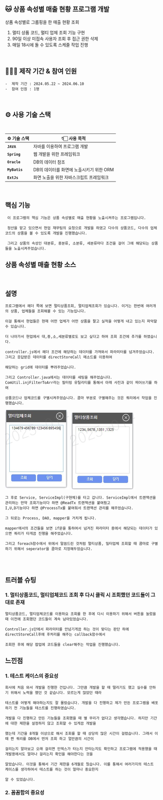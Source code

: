 ## 🐱 상품 속성별 매출 현황 프로그램 개발

상품 속성별로 그룹핑을 한 매출 현황 조회
1) 멀티 상품 코드, 멀티 업체 조회 기능 구현
2) 90일 이상 미접속 사용자 조회 후 접근 권한 삭제 
3) 매일 18시에 돌 수 있도록 스케줄 작업 진행

<br>

## 🧑‍🤝‍🧑 제작 기간 & 참여 인원

  	-  제작 기간 : 2024.05.22 ~ 2024.06.10
  	-  참여 인원 : 1명
<br>

## ⚙️ 사용 기술 스택

<br>

| ⚙️ 기술 스택 | 👇🏻 사용 목적 |
|--|--|
| **`JAVA`** | 자바를 이용하여 프로그램 개발 |
| **`Spring`** | 웹 개발을 위한 프레임워크 |      
| **`Oracle`** | DB의 데이터 참조 |
| **`MyBatis`** | DB의 데이터를 화면에 노출시키기 위한 ORM |
| **`ExtJs`** | 화면 노출을 위한 자바스크립트 프레임워크 |


<br>

## 핵심 기능
	 이 프로그램의 핵심 기능은 상품 속성별로 매출 현황을 노출시켜주는 프로그램입니다.
  
 	 정산을 맡고 있으면서 현업 재무팀의 요청으로 개발을 하였고 다수의 상품코드, 다수의 업체코드의 상품을 볼 수 있도록 개발을 진행했습니다.
   
   	 그리고 상품의 속성인 대분류, 중분류, 소분류, 세분류마다 조건을 걸어 그에 해당되는 상품들을 노출시켜주었습니다.
   	  
## <b>상품 속성별 매출 현황 소스</b>
<br>

## 설명
	프로그램에서 헤더 쪽에 보면 멀티상품조회, 멀티업체조회가 있습니다. 이거는 한번에 여러개의 상품, 업체들을 조회해볼 수 있는 기능입니다.
 
 	이걸 통해서 현업들은 현재 어떤 업체가 어떤 상품을 팔고 실적을 어떻게 내고 있는지 파악할 수 있습니다.
  
	더 나아가서 현업에서 대,중,소,세분류별로도 보고 싶다고 하여 조회 조건에 추가를 하였습니다.

 	controller.js에서 헤더 조건에 해당하는 데이터를 가져와서 파라미터를 넘겨주었습니다. 그리고 응답받은 데이터를 directStoreCall 메소드를 이용하여 
  
  	해당하는 grid에 데이터를 뿌려주었습니다. 
   
	그리고 Controller.java에서는 데이터를 세팅을 해주었습니다. ComUtil.injFilterToArr라는 필터링 유틸리티를 통해서 아래 사진과 같이 띄어쓰기를 하여
 
 	상품코드나 업체코드를 구별시켜주었습니다. 콤마 부분로 구별해주는 것은 쿼리에서 작업을 진행했습니다.
<img src="https://github.com/jsjang96/images/blob/5d452e8e9f6e5944b917fb27b5d8906d651eb1cd/multientpretrieve.png"/>
<img src="https://github.com/jsjang96/images/blob/5d452e8e9f6e5944b917fb27b5d8906d651eb1cd/multigoodsproperties.png"/>

 	그 후로 Service, ServiceImpl(구현체)를 타고 갑니다. ServiceImpl에서 트랜잭션을 관리하는 만약 조회기능이다 하면 @ReadTx 트랜잭션을 붙여줬고
  	I,U,D기능이다 하면 @ProcessTx를 붙여줘서 트랜잭션 관리를 해주었습니다.

   	그 뒤로는 Process, DAO, mapper을 거치게 됩니다.
    
    mapper에서의 조건들을 보면 if문을 통하여서 넘겨진 파라미터 중에서 해당되는 데이터가 있으면 쿼리가 타게끔 진행을 해주었습니다.
     
    그리고 foreach함수에서 위에서 말씀드린 것처럼 멀티상품, 밀터업체 조회할 때 콤마로 구별하기 위해서 seperator을 콤마로 지정해두었습니다.
<br>
<br>

## 트러블 슈팅

### 1. 멀티상품코드, 멀티업체코드 조회 후 다시 클릭 시 조회했던 코드들이 그대로 존재
	멀티상품코드, 멀티업체코드를 이용하요 조회를 한 후에 다시 이용하기 위해서 버튼을 눌렀을 때 이전에 조회했던 코드들이 계속 남아있었습니다.
 
 	Controller.js단에서 파라미터를 안넘기게끔 하는 것이 맞다는 판단 하에 directStoreCall후에 후처리를 해주는 callback함수에서

  	조회한 후에 해당 팝업에 코드들을 clear해주는 작업을 진행했습니다.


## 느낀점

### 1. 테스트 케이스의 중요성
	회사에 처음 와서 개발을 진행한 건입니다. 그만큼 개발을 할 때 떨리기도 했고 실수를 안하기 위해서 노력을 했던 것 같습니다. 모르는게 많았던 때라
 
 	테스트를 어떻게 해야하는지도 잘 몰랐습니다. 개발을 다 진행하고 제가 만든 프로그램을 배포하기 전 기능들을 테스트를 진행하였습니다. 

  	개발을 다 진행하고 만든 기능들을 조회했을 때 별 무리가 없다고 생각했습니다. 하지만 기간에 대한 제한을 설정하지 않고 조회할 수 있게끔 개발을

    했는데 기간을 8개월 이상으로 해서 조회를 할 때 상당히 많은 시간이 걸렸습니다. 그래서 이 때 짠 쿼리를 DB에서 먼저 조회 하고 얼만큼의 시간이

    걸리는지 알아보고 오래 걸리면 인덱스가 타는지 안타는지도 확인하고 프로그램에 적용했을 때 개발용에서도 얼마나 걸리는지 확인을 해야한다는 것을

    알았습니다. 이것을 통해서 기간 제한을 6개월로 뒀습니다. 이를 통해서 여러가지의 테스트 케이스를 생각하여서 테스트를 하는 것이 얼마나 중요한지

    알 수 있었습니다.
  	

### 2. 꼼꼼함의 중요성
	
  	
